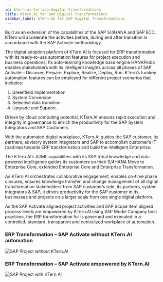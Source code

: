 ```yaml
---
id: ktern-ai-for-sap-digital-transformations
title: KTern.AI for SAP Digital Transformations
sidebar_label: KTern.AI for SAP Digital Transformations
---
```


Built as an extension of the capabilities of the SAP S/4HANA and SAP ECC, KTern will accelerate the activities before, during and after transition in accordance with the SAP Activate methodology.

The digital adoption platform of KTern.AI is focused for ERP transformation with its ready-to-use automation features for project execution and business operations. Its auto-learning knowledge base engine HANAPedia enables stakeholders with its intelligent insights across all phases of SAP Activate – Discover, Prepare, Explore, Realize, Deploy, Run. KTern’s turnkey automation features can be employed for different project scenarios that includes:
1. Greenfield Implementation
2. System Conversion
3. Selective data transition
4. Upgrade and Support.

Driven by cloud computing potential, KTern.AI ensures rapid execution and integrity in governance to enrich the productivity for the SAP System Integrators and SAP Customers. 

With the automated digital workplace, KTern.AI guides the SAP customer, its partners, advisory system integrators and SAP to accomplish customer’s IT roadmap towards ERP transformation and build the Intelligent Enterprise.

The KTern.AI’s AI/ML capabilities with its SAP tribal knowledge and data powered intelligence guides its customers on their S/4HANA Move to Enterprise Core, extended Enterprise Core and Enterprise Transformation.

As KTern.AI orchestrates collaborative engagement, enables on-time phase closures, ensures knowledge transfer, and change management of all digital transformation stakeholders from SAP customer’s side, its partners, system integrators & SAP, it drives productivity for the SAP customer in its businesses and projects on a larger scale from one single digital platform.

As the SAP Activate aligned project activities and SAP Scope Item aligned process levels are empowered by KTern.AI using SAP Model Company best practices, the ERP transformation for is governed and executed in a controlled, standard, transparent and centralized workplace of automation.

### ERP Transformation – SAP Activate without KTern.AI automation

![SAP Project without KTern.AI](https://storage.googleapis.com/ktern-public-files/product-documentation/erp-without-ktern-ai.png)

### ERP Transformation – SAP Activate empowered by KTern.AI

![SAP Project with KTern.AI](https://storage.googleapis.com/ktern-public-files/product-documentation/erp-with-ktern-ai.png)
